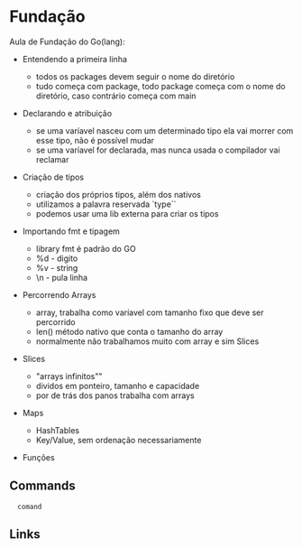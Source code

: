 # Fundação

Aula de Fundação do Go(lang):

- Entendendo a primeira linha

  - todos os packages devem seguir o nome do diretório
  - tudo começa com package, todo package começa com o nome do diretório, caso contrário começa com main

- Declarando e atribuição

  - se uma varíavel nasceu com um determinado tipo ela vai morrer com esse tipo, não é possível mudar
  - se uma varíavel for declarada, mas nunca usada o compilador vai reclamar

- Criação de tipos

  - criação dos próprios tipos, além dos nativos
  - utilizamos a palavra reservada `type``
  - podemos usar uma lib externa para criar os tipos

- Importando fmt e tipagem

  - library fmt é padrão do GO
  - %d - digito
  - %v - string
  - \n - pula linha

- Percorrendo Arrays

  - array, trabalha como varíavel com tamanho fixo que deve ser percorrido
  - len() método nativo que conta o tamanho do array
  - normalmente não trabalhamos muito com array e sim Slices

- Slices

  - "arrays infinitos""
  - dividos em ponteiro, tamanho e capacidade
  - por de trás dos panos trabalha com arrays

- Maps

  - HashTables
  - Key/Value, sem ordenação necessariamente

- Funções

## Commands

```
  comand
```

## Links

